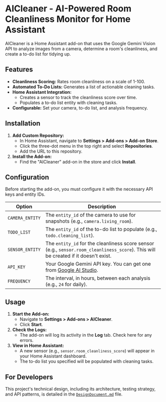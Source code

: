 # AICleaner - AI-Powered Room Cleanliness Monitor for Home Assistant

AICleaner is a Home Assistant add-on that uses the Google Gemini Vision API to analyze images from a camera, determine a room's cleanliness, and create a to-do list for tidying up.

## Features

*   **Cleanliness Scoring:** Rates room cleanliness on a scale of 1-100.
*   **Automated To-Do Lists:** Generates a list of actionable cleaning tasks.
*   **Home Assistant Integration:**
    *   Creates a sensor to track the cleanliness score over time.
    *   Populates a to-do list entity with cleaning tasks.
*   **Configurable:** Set your camera, to-do list, and analysis frequency.

## Installation

1.  **Add Custom Repository:**
    *   In Home Assistant, navigate to **Settings > Add-ons > Add-on Store**.
    *   Click the three-dot menu in the top right and select **Repositories**.
    *   Add the URL to this repository.
2.  **Install the Add-on:**
    *   Find the "AICleaner" add-on in the store and click **Install**.

## Configuration

Before starting the add-on, you must configure it with the necessary API keys and entity IDs.

| Option                 | Description                                                                                                                             |
| ---------------------- | --------------------------------------------------------------------------------------------------------------------------------------- |
| `CAMERA_ENTITY`        | The `entity_id` of the camera to use for snapshots (e.g., `camera.living_room`).                                                        |
| `TODO_LIST`            | The `entity_id` of the to-do list to populate (e.g., `todo.cleaning_list`).                                                             |
| `SENSOR_ENTITY`        | The `entity_id` for the cleanliness score sensor (e.g., `sensor.room_cleanliness_score`). This will be created if it doesn't exist.      |
| `API_KEY`              | Your Google Gemini API key. You can get one from [Google AI Studio](https://aistudio.google.com/app/apikey).                             |
| `FREQUENCY`            | The interval, in hours, between each analysis (e.g., `24` for daily).                                                                   |

## Usage

1.  **Start the Add-on:**
    *   Navigate to **Settings > Add-ons > AICleaner**.
    *   Click **Start**.
2.  **Check the Logs:**
    *   The add-on will log its activity in the **Log** tab. Check here for any errors.
3.  **View in Home Assistant:**
    *   A new sensor (e.g., `sensor.room_cleanliness_score`) will appear in your Home Assistant dashboard.
    *   The to-do list you specified will be populated with cleaning tasks.

## For Developers

This project's technical design, including its architecture, testing strategy, and API patterns, is detailed in the [`DesignDocument.md`](DesignDocument.md) file.